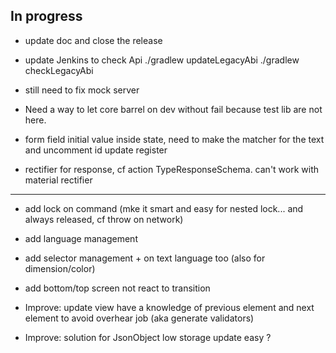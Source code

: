 ## In progress

- update doc and close the release

- update Jenkins to check Api
./gradlew updateLegacyAbi
./gradlew checkLegacyAbi

- still need to fix mock server
- Need a way to let core barrel on dev without fail because test lib are not here.
- form field initial value inside state, need to make the matcher for the text and uncomment id update register
- rectifier for response, cf action TypeResponseSchema. can't work with material rectifier

**** ****
- add lock on command (mke it smart and easy for nested lock... and always released, cf throw on network)
- add language management
- add selector management + on text language too (also for dimension/color)
- add bottom/top screen not react to transition

- Improve: update view have a knowledge of previous element and next element to avoid overhear job (aka generate validators)
- Improve: solution for JsonObject low storage update easy ?
